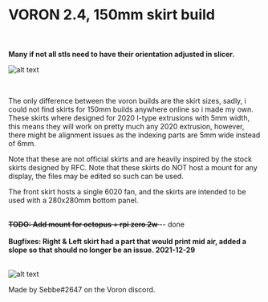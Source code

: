 
<h1> VORON 2.4, 150mm skirt build </h1><br>

<br>
<B> Many if not all stls need to have their orientation adjusted in slicer. </B><br>

![alt text](https://i.imgur.com/clIkP2o.png)

<br>

The only difference between the voron builds are the skirt sizes, sadly, i could not find skirts for 150mm builds anywhere online so i made my own. 
These skirts where designed for 2020 I-type extrusions with 5mm width, this means they will work on pretty much any 2020 extrusion, however, there might be alignment issues as the indexing parts are 5mm wide instead of 6mm.<br>

Note that these are not official skirts and are heavily inspired by the stock skirts designed by RFC. 
Note that these skirts do NOT host a mount for any display, the files may be edited so such can be used. <br>

The front skirt hosts a single 6020 fan, and the skirts are intended to be used with a 280x280mm bottom panel. <br><br>

<del><B> TODO: Add mount for octopus + rpi zero 2w </B></del> -- done  <br><br>
<B> Bugfixes: Right & Left skirt had a part that would print mid air, added a slope so that should no longer be an issue. 2021-12-29 </B> <br><br>


![alt text](https://i.imgur.com/QZugPbe.png)


Made by Sebbe#2647 on the Voron discord. 
